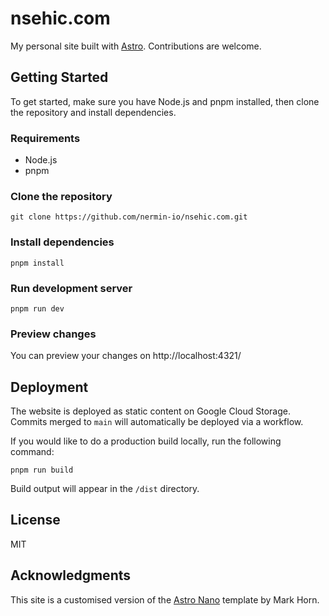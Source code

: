 # nsehic.com
My personal site built with [Astro](https://astro.build). Contributions are welcome.

## Getting Started
To get started, make sure you have Node.js and pnpm installed, then clone the repository and install dependencies.

### Requirements
- Node.js
- pnpm

### Clone the repository
```shell
git clone https://github.com/nermin-io/nsehic.com.git
```
### Install dependencies
```shell
pnpm install
```

### Run development server
```shell
pnpm run dev
```

### Preview changes
You can preview your changes on http://localhost:4321/

## Deployment
The website is deployed as static content on Google Cloud Storage. Commits merged to `main` will automatically be deployed via a workflow.

If you would like to do a production build locally, run the following command:
```shell
pnpm run build
```
Build output will appear in the `/dist` directory.

## License
MIT

## Acknowledgments
This site is a customised version of the [Astro Nano](https://github.com/markhorn-dev/astro-nano) template by Mark Horn.